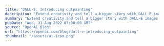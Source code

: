 ```yaml
---
title: "DALL·E: Introducing outpainting"
description: "Extend creativity and tell a bigger story with DALL·E images of any size."
summary: "Extend creativity and tell a bigger story with DALL·E images of any size."
pubDate: "Wed, 31 Aug 2022 07:00:00 GMT"
source: "OpenAI Blog"
url: "https://openai.com/blog/dall-e-introducing-outpainting"
thumbnail: "/assets/ai-icon.png"
---
```


